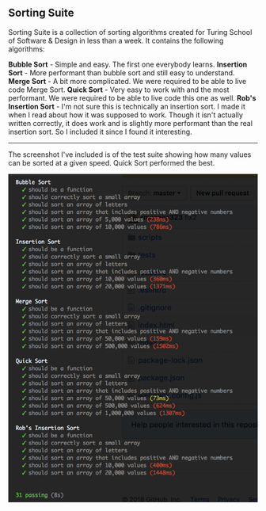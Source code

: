 ## Sorting Suite

Sorting Suite is a collection of sorting algorithms created for Turing School of Software & Design in less than a week.  It contains the following algorithms:

**Bubble Sort** - Simple and easy.  The first one everybody learns.
**Insertion Sort** - More performant than bubble sort and still easy to understand.
**Merge Sort** - A bit more complicated.  We were required to be able to live code Merge Sort.
**Quick Sort** - Very easy to work with and the most performant.  We were required to be able to live code this one as well.
**Rob's Insertion Sort** - I'm not sure this is technically an insertion sort.  I made it when I read about how it was supposed to work.  Though it isn't actually written correctly, it does work and is slightly more performant than the real insertion sort.  So I included it since I found it interesting.

*******

The screenshot I've included is of the test suite showing how many values can be sorted at a given speed.  Quick Sort performed the best.

![Screenshot](sorting-suite-ss.png)